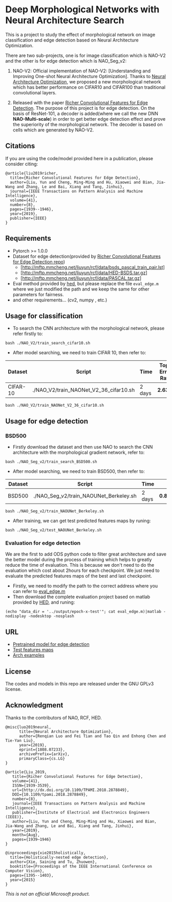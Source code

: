 # Deep Morphological Networks with Neural Architecture Search
This is a project to study the effect of morphological network on image classification and edge detection based on Neural Architecture Optimization.

There are two sub-projects, one is for image classification which is NAO-V2 and the other is for edge detection which is NAO_Seg_v2:

1. NAO-V2: Official implementation of NAO-V2: [Understanding and Improving One-shot Neural Architecture Optimization]. Thanks to [Neural Architecture Optimization](https://arxiv.org/abs/1808.07233), we proposed a new morphological network which has better performance on CIFAR10 and CIFAR100 than traditional convolutional layers.

2. Released with the paper [Richer Convolutional Features for Edge Detection](https://arxiv.org/abs/1612.02103). The purpose of this project is for edge detection. On the basis of ResNet-101, a decoder is added(where we call the new DNN **NAO-Multi-scale**) in order to get better edge detection effect and prove the superiority of the morphological network. The decoder is based on cells which are generated by NAO-V2.


## Citations

If you are using the code/model provided here in a publication, please consider citing:

    @article{liu2019richer,
      title={Richer Convolutional Features for Edge Detection},
      author={Liu, Yun and Cheng, Ming-Ming and Hu, Xiaowei and Bian, Jia-Wang and Zhang, Le and Bai, Xiang and Tang, Jinhui},
      journal={IEEE Transactions on Pattern Analysis and Machine Intelligence},
      volume={41},
      number={8},
      pages={1939--1946},
      year={2019},
      publisher={IEEE}
    }
    
## Requirements
* Pytorch >= 1.0.0
* Dataset for edge detection(provided by [Richer Convolutional Features for Edge Detection repo](https://github.com/yun-liu/rcf))
  * [http://mftp.mmcheng.net/liuyun/rcf/data/bsds_pascal_train_pair.lst]
  * [http://mftp.mmcheng.net/liuyun/rcf/data/HED-BSDS.tar.gz]
  * [http://mftp.mmcheng.net/liuyun/rcf/data/PASCAL.tar.gz]
* Eval method provided by [hed](https://github.com/xwjabc/hed/tree/c8ed5abc4d2b6ad2862b0d61cf6184ce2cdf3cae/eval), but please replace the file ```eval_edge.m``` where we just modified the path and we keep the same for other parameters for fairness.
* and other requirements... (cv2, numpy , etc.)

## Usage for classification
* To search the CNN architecture with the morphological network, please refer firstly to:
```
bash ./NAO_V2/train_search_cifar10.sh
```
* After model searching, we need to train CIFAR 10, then refer to:

| Dataset       | Script        | Time          | Top1 Error Rate  |
| ------------- | ------------- | ------------- | ------------- | 
|CIFAR-10       | ./NAO_V2/train_NAONet_V2_36_cifar10.sh | 2 days | **2.63%** | 
```
bash ./NAO_V2/train_NAONet_V2_36_cifar10.sh
```

## Usage for edge detection
### BSD500
* Firstly download the dataset and then use NAO to search the CNN architecture with the morphological gradient network, refer to:
```
bash ./NAO_Seg_v2/train_search_BSD500.sh
```
* After model searching, we need to train BSD500, then refer to:

| Dataset       | Script        | Time          | ODS  | OIS  |AP  |R50  |
| ------------- | ------------- | ------------- | ------------- | ------------- | ------------- | ------------- | 
|BSD500      | ./NAO_Seg_v2/train_NAOUNet_Berkeley.sh | 2 days | **0.814±0.001** |  **0.831±0.001** | **0.850±0.002** | **0.908±0.005** |
```
bash ./NAO_Seg_v2/train_NAOUNet_Berkeley.sh
```
* After training, we can get test predicted features maps by runing:
```
bash ./NAO_Seg_v2/test_NAOUNet_Berkeley.sh
```
### Evaluation for edge detection

We are the first to add ODS python code to filter great architecture and save the better model during the process of training which helps to greatly reduce the time of evaluation. This is because we don't need to do the evaluation which cost about 2hours for each checkpoint. We just need to evaluate the predicted features maps of the best and last checkpoint.

* Firstly, we need to modify the path to the correct address where you can refer to [eval_edge.m](https://github.com/giannifranchi/NAO_morpho/blob/master/NAO_Seg_v2/eval/eval_edge.m)
* Then download the complete evaluation project based on matlab provided by [HED](https://github.com/xwjabc/hed/tree/master/eval), and runing:
```
(echo "data_dir = '../output/epoch-x-test'"; cat eval_edge.m)|matlab -nodisplay -nodesktop -nosplash
```
## URL
* [Pretrained model for edge detection](https://drive.google.com/file/d/17OZhn87HmaoaJD1oYkE3MDaBCySnaV0i/view?usp=sharing)
* [Test features maps](https://drive.google.com/file/d/1CD9aqNStdDCIcmz-bYDvPs-N9fM8tV5p/view?usp=sharing)
* [Arch examples](https://drive.google.com/file/d/1Y7edbOdHLPlnDsiO1Bm2RZGB2jAYwl4H/view?usp=sharing)

## License
The codes and models in this repo are released under the GNU GPLv3 license.

## Acknowledgment
Thanks to the contributors of NAO, RCF, HED.
```
@misc{luo2019neural,
      title={Neural Architecture Optimization}, 
      author={Renqian Luo and Fei Tian and Tao Qin and Enhong Chen and Tie-Yan Liu},
      year={2019},
      eprint={1808.07233},
      archivePrefix={arXiv},
      primaryClass={cs.LG}
}
```
```
@article{Liu_2019,
   title={Richer Convolutional Features for Edge Detection},
   volume={41},
   ISSN={1939-3539},
   url={http://dx.doi.org/10.1109/TPAMI.2018.2878849},
   DOI={10.1109/tpami.2018.2878849},
   number={8},
   journal={IEEE Transactions on Pattern Analysis and Machine Intelligence},
   publisher={Institute of Electrical and Electronics Engineers (IEEE)},
   author={Liu, Yun and Cheng, Ming-Ming and Hu, Xiaowei and Bian, Jia-Wang and Zhang, Le and Bai, Xiang and Tang, Jinhui},
   year={2019},
   month={Aug},
   pages={1939–1946}
}

```
```
@inproceedings{xie2015holistically,
  title={Holistically-nested edge detection},
  author={Xie, Saining and Tu, Zhuowen},
  booktitle={Proceedings of the IEEE International Conference on Computer Vision},
  pages={1395--1403},
  year={2015}
}
```
_This is not an official Microsoft product._
